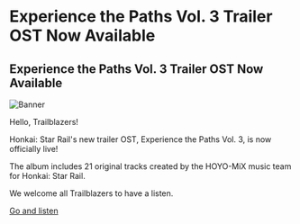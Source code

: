 # Experience the Paths Vol. 3 Trailer OST Now Available
## Experience the Paths Vol. 3 Trailer OST Now Available
![Banner](https://sdk.hoyoverse.com/upload/ann/2024/09/19/e9a3ef5c66d55f5f6722e6c275c25d1f_6917838916763893810.png)

Hello, Trailblazers!

Honkai: Star Rail's new trailer OST, Experience the Paths Vol. 3, is now officially live!

The album includes 21 original tracks created by the HOYO-MiX music team for Honkai: Star Rail.

We welcome all Trailblazers to have a listen.

[ Go and listen](https://www.hoyolab.com/article_pre/16627?utm_campaign=link&utm_id=6&utm_medium=notice&utm_source=ingame)
